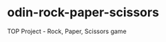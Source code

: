 # odin-rock-paper-scissors
TOP Project - Rock, Paper, Scissors game

<!-- Created 8/23/23 by ArchILLtect

updated on 8/30/23 to add intro page and a UI for main app.
-->

